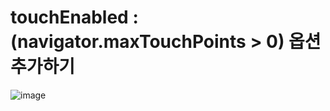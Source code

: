 # touchEnabled : (navigator.maxTouchPoints > 0) 옵션 추가하기

![image](https://user-images.githubusercontent.com/85022962/132168760-7b6ededa-c6fd-4043-8107-11339622a6f1.png)
